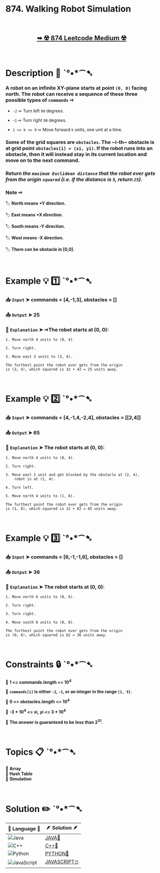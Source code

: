# 874. Walking Robot Simulation

</br>

<h2 align="center"> 

<a href="https://leetcode.com/problems/walking-robot-simulation/description/?envType=daily-question&envId=2024-09-04"><strong>➥ ☢️ 874 Leetcode Medium ☢️ </strong></a>
</h2>

</br>

# Description 📜 ˋ°•*⁀➷

### A robot on an infinite XY-plane starts at point `(0, 0)` facing north. The robot can receive a sequence of these three possible types of `commands` ➺

- `-2` ➺ Turn left `90` degrees.

- -`1` ➺ Turn right `90` degrees.

- `1 <= k <= 9` ➺ Move forward `k` units, one unit at a time.

### Some of the grid squares are `obstacles`. The ~i-th~ obstacle is at grid point `obstacles[i] = (xi, yi)`. If the robot runs into an obstacle, then it will instead stay in its current location and move on to the next command.

### Return *the `maximum Euclidean distance` that the robot ever gets from the origin `squared` (i.e. if the distance is `5`, return `25`)*.

### Note ➺

🏷️ **North means +Y direction.** </br>

🏷️ **East means +X direction.** </br>

🏷️ **South means -Y direction.** </br>

🏷️ **West means -X direction.** </br>

🏷️ **There can be obstacle in [0,0].** </br>

</br>

# Example 💡 1️⃣ ˋ°•*⁀➷

  ### 📥 `Input`  ➤ commands = [4,-1,3], obstacles = []

  ### 📤 `Output`  ➤ 25

  ### 🔦 `Explanation`  ➤ ➺The robot starts at (0, 0):
    
    1. Move north 4 units to (0, 4).
    
    2. Turn right.
    
    3. Move east 3 units to (3, 4).
    
    The furthest point the robot ever gets from the origin
    is (3, 4), which squared is 32 + 42 = 25 units away.

</br>

# Example 💡 2️⃣ ˋ°•*⁀➷

  ### 📥 `Input` ➤ commands = [4,-1,4,-2,4], obstacles = [[2,4]]

  ### 📤 `Output`  ➤  65

  ### 🔦 `Explanation` ➤ The robot starts at (0, 0):

    1. Move north 4 units to (0, 4).
    
    2. Turn right.
    
    3. Move east 1 unit and get blocked by the obstacle at (2, 4), 
        robot is at (1, 4).
    
    4. Turn left.
    
    5. Move north 4 units to (1, 8).
    
    The furthest point the robot ever gets from the origin
    is (1, 8), which squared is 12 + 82 = 65 units away.


</br>

# Example 💡 3️⃣ ˋ°•*⁀➷

  ### 📥 `Input` ➤ commands = [6,-1,-1,6], obstacles = []

  ### 📤 `Output`  ➤ 36

  ### 🔦 `Explanation`  ➤  The robot starts at (0, 0):

    1. Move north 6 units to (0, 6).

    2. Turn right.

    3. Turn right.

    4. Move south 6 units to (0, 0).

    The furthest point the robot ever gets from the origin
    is (0, 6), which squared is 62 = 36 units away.

</br>

# Constraints 🔒 ˋ°•*⁀➷

🔹 **1 <= commands.length <= 10<sup>4</sup>** </br>

🔹 **`commands[i]` is either `-2`, `-1`, or an integer in the range `[1, 9]`.** </br>

🔹 **0 <= obstacles.length <= 10<sup>4</sup>** </br>

🔹 **-3 * 10<sup>4</sup> <= xi, yi <= 3 * 10<sup>4</sup>** </br>

🔹 **The answer is guaranteed to be less than 2<sup>31</sup>.** </br>

</br>

# Topics 📋 ˋ°•*⁀➷

🔸 **Array**  </br>
🔸 **Hash Table**  </br>
🔸 **Simulation**  </br>

</br>

# Solution ✏️ ˋ°•*⁀➷

| 📒 Language 📒  | 🪶 Solution 🪶 |
| ------------- | ------------- |
|  ![Java](https://img.shields.io/badge/java-%23ED8B00.svg?style=for-the-badge&logo=openjdk&logoColor=white)  | [JAVA🍁](https://github.com/Prakhar-002/LEETCODE/blob/main/%F0%9F%93%9C%20Daily%20Challange%20%F0%9F%92%A1/09%20September%20%F0%9F%8D%82%202024/04%20-%2009%20-%202024%20---%20874.%20Walking%20Robot%20Simulation%20%E2%98%83%EF%B8%8F%20%F0%9F%8D%81%20%F0%9F%8D%B0%20%F0%9F%8E%B2/%F0%9F%8D%81JAVA-874-WalkingRobotSimulation.java) |
|  ![C++](https://img.shields.io/badge/c++-%2300599C.svg?style=for-the-badge&logo=c%2B%2B&logoColor=white)  | [C++🎲](https://github.com/Prakhar-002/LEETCODE/blob/main/%F0%9F%93%9C%20Daily%20Challange%20%F0%9F%92%A1/09%20September%20%F0%9F%8D%82%202024/04%20-%2009%20-%202024%20---%20874.%20Walking%20Robot%20Simulation%20%E2%98%83%EF%B8%8F%20%F0%9F%8D%81%20%F0%9F%8D%B0%20%F0%9F%8E%B2/%F0%9F%8E%B2CPP-874-WalkingRobotSimulation.cpp)  |
|  ![Python](https://img.shields.io/badge/python-3670A0?style=for-the-badge&logo=python&logoColor=ffdd54)    | [PYTHON🍰](https://github.com/Prakhar-002/LEETCODE/blob/main/%F0%9F%93%9C%20Daily%20Challange%20%F0%9F%92%A1/09%20September%20%F0%9F%8D%82%202024/04%20-%2009%20-%202024%20---%20874.%20Walking%20Robot%20Simulation%20%E2%98%83%EF%B8%8F%20%F0%9F%8D%81%20%F0%9F%8D%B0%20%F0%9F%8E%B2/%F0%9F%8D%B0PYTHON-874-WalkingRobotSimulation.py) |
| ![JavaScript](https://img.shields.io/badge/javascript-%23323330.svg?style=for-the-badge&logo=javascript&logoColor=%23F7DF1E)   | [JAVASCRIPT☃️](https://github.com/Prakhar-002/LEETCODE/blob/main/%F0%9F%93%9C%20Daily%20Challange%20%F0%9F%92%A1/09%20September%20%F0%9F%8D%82%202024/04%20-%2009%20-%202024%20---%20874.%20Walking%20Robot%20Simulation%20%E2%98%83%EF%B8%8F%20%F0%9F%8D%81%20%F0%9F%8D%B0%20%F0%9F%8E%B2/%E2%98%83%EF%B8%8FJAVASCRIPT-874-WalkingRobotSimulation.js) |

